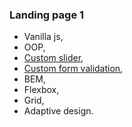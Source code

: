 ### Landing page 1

- Vanilla js,
- OOP,
- [Custom slider](./src/blocks/slider/README.md),
- [Custom form validation](./src/blocks/form/README.md),
- BEM,
- Flexbox,
- Grid,
- Adaptive design.
